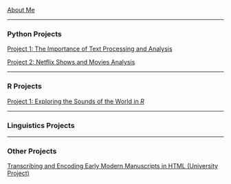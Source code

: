 [About Me](/posts/about.md)

---
### Python Projects

[Project 1: The Importance of Text Processing and Analysis](/posts/dramatictext.md)

[Project 2: Netflix Shows and Movies Analysis](/posts/movies.md)
<!--<img src="images/dummy_thumbnail.jpg?raw=true"/>-->

---
### R Projects
[Project 1: Exploring the Sounds of the World in _R_](/posts/phoible.md)

---
### Linguistics Projects

<!--[Project 3 Title](http://example.com/)-->
---
### Other Projects

[Transcribing and Encoding Early Modern Manuscripts in HTML (University Project)](/posts/manuscript.md)

